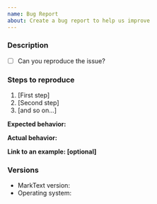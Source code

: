 ```yaml
---
name: Bug Report
about: Create a bug report to help us improve
---
```


<!--
  - Please search for issues that matches the one you want to file and use the thumbs up emoji.
  - Please make sure your application version is up to date.
-->

### Description

<!-- Description of the bug -->

- [ ] Can you reproduce the issue? <!-- no: `[ ]` or yes: `[x]` -->

### Steps to reproduce

<!-- Steps how the issue occurred. -->

1. [First step]
2. [Second step]
3. [and so on...]

**Expected behavior:**

<!-- What you expected to happen -->

**Actual behavior:**

<!-- What actually happened -->

**Link to an example: [optional]**

<!-- If you're reporting a bug that's not reproducible, or it's hard to description, please paste a screenshot of reproducing this issue - gif format is appropriate -->

### Versions

- MarkText version:
- Operating system: